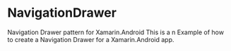 NavigationDrawer
================

Navigation Drawer pattern for Xamarin.Android
This is a n Example of how to create a Navigation Drawer for a Xamarin.Android app.

